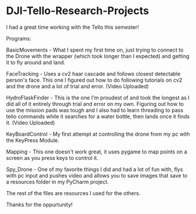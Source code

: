 # DJI-Tello-Research-Projects

I had a great time working with the Tello this semester!

Programs:

BasicMovements - What I spent my first time on, just trying to connect to the Drone with the wrapper (which took longer than I expected) and getting it to fly around and land.

FaceTracking - Uses a cv2 haar cascade and follows closest detectable person's face.  This one I figured out how to do following tutorials on cv2 and the drone and a lot of trial and error. (Video Uploaded)

HydroFlaskFinder - This is the one I'm proudest of and took the longest as I did all of it entirely through trial and error on my own.  Figuring out how
to use the mission pads was tough and I also had to learn threading to pass tello commands while it searches for a water bottle, then lands once it finds it. (Video Uploaded)

KeyBoardControl - My first attempt at controlling the drone from my pc with the KeyPress Module.

Mapping - This one doesn't work great, it uses pygame to map points on a screen as you press keys to control it.

Spy_Drone - One of my favorite things I did and had a lot of fun with, flys with pc input and pushes video and allows you to save images that save to a resources folder in my PyCharm project.

The rest of the files are resources I used for the others.

Thanks for the oppurtunity!


